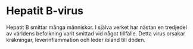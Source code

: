 # Hepatit B-virus

Hepatit B smittar många människor. I själva verket har nästan en tredjedel av
världens befolkning varit smittad vid något tillfälle. Detta virus orsakar
kräkningar, leverinflammation och leder ibland till döden.
